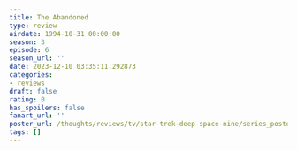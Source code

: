 ```yaml
---
title: The Abandoned
type: review
airdate: 1994-10-31 00:00:00
season: 3
episode: 6
season_url: ''
date: 2023-12-10 03:35:11.292873
categories:
- reviews
draft: false
rating: 0
has_spoilers: false
fanart_url: ''
poster_url: /thoughts/reviews/tv/star-trek-deep-space-nine/series_poster.jpg
tags: []
---
```


